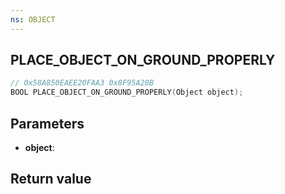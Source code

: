 ```yaml
---
ns: OBJECT
---
```

## PLACE_OBJECT_ON_GROUND_PROPERLY

```c
// 0x58A850EAEE20FAA3 0x8F95A20B
BOOL PLACE_OBJECT_ON_GROUND_PROPERLY(Object object);
```


## Parameters
* **object**: 

## Return value
